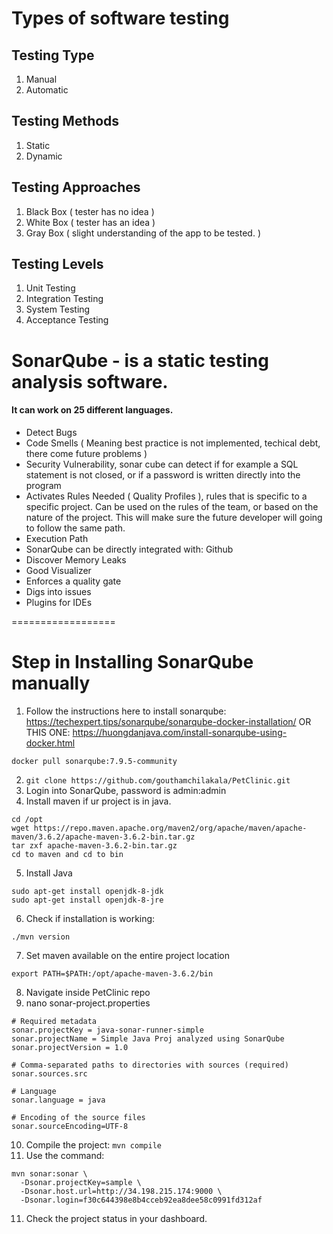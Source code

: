 # Types of software testing
 
## Testing Type
1. Manual
2. Automatic
## Testing Methods
1. Static
2. Dynamic
## Testing Approaches
1. Black Box ( tester has no idea )
2. White Box ( tester has an idea )
3. Gray Box ( slight understanding of the app to be tested. )
## Testing Levels
1. Unit Testing
2. Integration Testing
3. System Testing
4. Acceptance Testing

# SonarQube - is a static testing analysis software.
 
 #### It can work on 25 different languages.
- Detect Bugs
- Code Smells ( Meaning best practice is not implemented, techical debt, there come future problems )
- Security Vulnerability, sonar cube can detect if for example a SQL statement is not closed, or if a password is written directly into the program
- Activates Rules Needed ( Quality Profiles ), rules that is specific to a specific project. Can be used on the rules of the team, or based on the nature of the project. This will make sure the future developer will going to follow the same path.
- Execution Path
- SonarQube can be directly integrated with: Github
- Discover Memory Leaks
- Good Visualizer
- Enforces a quality gate
- Digs into issues
- Plugins for IDEs

==================
# Step in Installing SonarQube manually
1. Follow the instructions here to install sonarqube:  https://techexpert.tips/sonarqube/sonarqube-docker-installation/  OR THIS ONE: https://huongdanjava.com/install-sonarqube-using-docker.html
```
docker pull sonarqube:7.9.5-community
```
2. `git clone https://github.com/gouthamchilakala/PetClinic.git `
3. Login into SonarQube, password is admin:admin
4. Install maven if ur project is in java.  
```
cd /opt
wget https://repo.maven.apache.org/maven2/org/apache/maven/apache-maven/3.6.2/apache-maven-3.6.2-bin.tar.gz
tar zxf apache-maven-3.6.2-bin.tar.gz
cd to maven and cd to bin
```
5. Install Java
```
sudo apt-get install openjdk-8-jdk
sudo apt-get install openjdk-8-jre
```
6. Check if installation is working:
```
./mvn version
```
7. Set maven available on the entire project location
```
export PATH=$PATH:/opt/apache-maven-3.6.2/bin
```
8. Navigate inside PetClinic repo
9. nano sonar-project.properties
```
# Required metadata
sonar.projectKey = java-sonar-runner-simple
sonar.projectName = Simple Java Proj analyzed using SonarQube
sonar.projectVersion = 1.0

# Comma-separated paths to directories with sources (required)
sonar.sources.src

# Language
sonar.language = java

# Encoding of the source files
sonar.sourceEncoding=UTF-8
```
10. Compile the project: `mvn compile`
11. Use the command:
```
mvn sonar:sonar \
  -Dsonar.projectKey=sample \
  -Dsonar.host.url=http://34.198.215.174:9000 \
  -Dsonar.login=f30c644398e8b4cceb92ea8dee58c0991fd312af
```
11. Check the project status in your dashboard.
